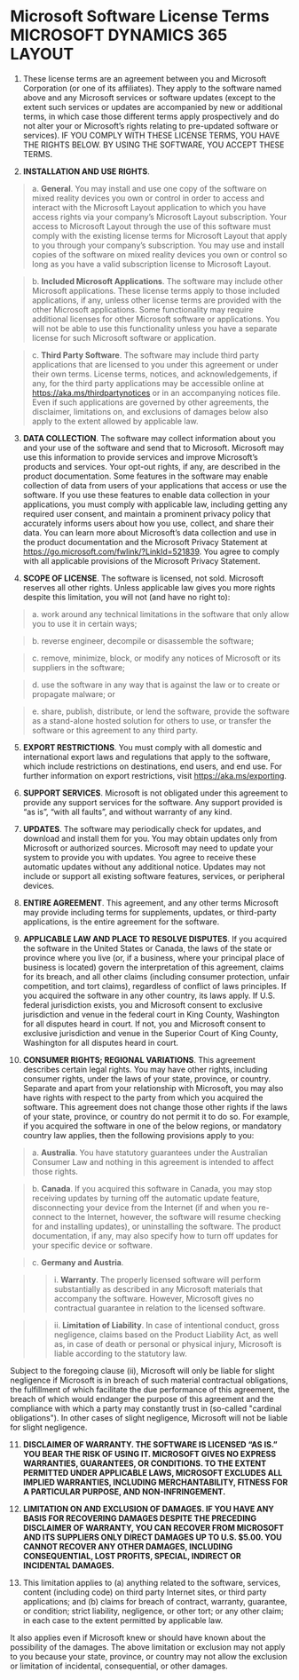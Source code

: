 Microsoft Software License Terms<br>MICROSOFT DYNAMICS 365 LAYOUT
=================================================================

1. These license terms are an agreement between you and Microsoft Corporation
(or one of its affiliates). They apply to the software named above and any
Microsoft services or software updates (except to the extent such services or
updates are accompanied by new or additional terms, in which case those
different terms apply prospectively and do not alter your or Microsoft’s rights
relating to pre-updated software or services). IF YOU COMPLY WITH THESE LICENSE
TERMS, YOU HAVE THE RIGHTS BELOW. BY USING THE SOFTWARE, YOU ACCEPT THESE TERMS.

2. **INSTALLATION AND USE RIGHTS**.

>   a. **General**. You may install and use one copy of the software on mixed
>   reality devices you own or control in order to access and interact with the
>   Microsoft Layout application to which you have access rights via your
>   company’s Microsoft Layout subscription. Your access to Microsoft Layout
>   through the use of this software must comply with the existing license terms
>   for Microsoft Layout that apply to you through your company’s subscription.
>   You may use and install copies of the software on mixed reality devices you
>   own or control so long as you have a valid subscription license to Microsoft
>   Layout.

>   b. **Included Microsoft Applications**. The software may include other
>   Microsoft applications. These license terms apply to those included
>   applications, if any, unless other license terms are provided with the other
>   Microsoft applications. Some functionality may require additional licenses
>   for other Microsoft software or applications. You will not be able to use
>   this functionality unless you have a separate license for such Microsoft
>   software or application.

>   c. **Third Party Software**. The software may include third party
>   applications that are licensed to you under this agreement or under their
>   own terms. License terms, notices, and acknowledgements, if any, for the
>   third party applications may be accessible online at
>   <https://aka.ms/thirdpartynotices> or in an accompanying notices file. Even
>   if such applications are governed by other agreements, the disclaimer,
>   limitations on, and exclusions of damages below also apply to the extent
>   allowed by applicable law.

3. **DATA COLLECTION**. The software may collect information about you and your
use of the software and send that to Microsoft. Microsoft may use this
information to provide services and improve Microsoft’s products and services.
Your opt-out rights, if any, are described in the product documentation. Some
features in the software may enable collection of data from users of your
applications that access or use the software. If you use these features to
enable data collection in your applications, you must comply with applicable
law, including getting any required user consent, and maintain a prominent
privacy policy that accurately informs users about how you use, collect, and
share their data. You can learn more about Microsoft’s data collection and use
in the product documentation and the Microsoft Privacy Statement at
<https://go.microsoft.com/fwlink/?LinkId=521839>. You agree to comply with all
applicable provisions of the Microsoft Privacy Statement.

4. **SCOPE OF LICENSE**. The software is licensed, not sold. Microsoft reserves
all other rights. Unless applicable law gives you more rights despite this
limitation, you will not (and have no right to):

>   a. work around any technical limitations in the software that only allow you
>   to use it in certain ways;

>   b. reverse engineer, decompile or disassemble the software;

>   c. remove, minimize, block, or modify any notices of Microsoft or its
>   suppliers in the software;

>   d. use the software in any way that is against the law or to create or
>   propagate malware; or

>   e. share, publish, distribute, or lend the software, provide the software as
>   a stand-alone hosted solution for others to use, or transfer the software or
>   this agreement to any third party.

5. **EXPORT RESTRICTIONS**. You must comply with all domestic and international
export laws and regulations that apply to the software, which include
restrictions on destinations, end users, and end use. For further information on
export restrictions, visit <https://aka.ms/exporting>.

6. **SUPPORT SERVICES**. Microsoft is not obligated under this agreement to
provide any support services for the software. Any support provided is “as is”,
“with all faults”, and without warranty of any kind.

7. **UPDATES**. The software may periodically check for updates, and download
and install them for you. You may obtain updates only from Microsoft or
authorized sources. Microsoft may need to update your system to provide you with
updates. You agree to receive these automatic updates without any additional
notice. Updates may not include or support all existing software features,
services, or peripheral devices.

8. **ENTIRE AGREEMENT**. This agreement, and any other terms Microsoft may
provide including terms for supplements, updates, or third-party applications,
is the entire agreement for the software.

9. **APPLICABLE LAW AND PLACE TO RESOLVE DISPUTES**. If you acquired the
software in the United States or Canada, the laws of the state or province where
you live (or, if a business, where your principal place of business is located)
govern the interpretation of this agreement, claims for its breach, and all
other claims (including consumer protection, unfair competition, and tort
claims), regardless of conflict of laws principles. If you acquired the software
in any other country, its laws apply. If U.S. federal jurisdiction exists, you
and Microsoft consent to exclusive jurisdiction and venue in the federal court
in King County, Washington for all disputes heard in court. If not, you and
Microsoft consent to exclusive jurisdiction and venue in the Superior Court of
King County, Washington for all disputes heard in court.

10. **CONSUMER RIGHTS; REGIONAL VARIATIONS**. This agreement describes certain
legal rights. You may have other rights, including consumer rights, under the
laws of your state, province, or country. Separate and apart from your
relationship with Microsoft, you may also have rights with respect to the party
from which you acquired the software. This agreement does not change those other
rights if the laws of your state, province, or country do not permit it to do
so. For example, if you acquired the software in one of the below regions, or
mandatory country law applies, then the following provisions apply to you:

>   a. **Australia**. You have statutory guarantees under the Australian
>   Consumer Law and nothing in this agreement is intended to affect those
>   rights.

>   b. **Canada**. If you acquired this software in Canada, you may stop
>   receiving updates by turning off the automatic update feature, disconnecting
>   your device from the Internet (if and when you re-connect to the Internet,
>   however, the software will resume checking for and installing updates), or
>   uninstalling the software. The product documentation, if any, may also
>   specify how to turn off updates for your specific device or software.

>   c. **Germany and Austria**.

>>   i. **Warranty**. The properly licensed software will perform substantially
>>   as described in any Microsoft materials that accompany the software.
>>   However, Microsoft gives no contractual guarantee in relation to the
>>   licensed software.

>>   ii. **Limitation of Liability**. In case of intentional conduct, gross
>>   negligence, claims based on the Product Liability Act, as well as, in case
>>   of death or personal or physical injury, Microsoft is liable according to
>>   the statutory law.

Subject to the foregoing clause (ii), Microsoft will only be liable for slight
negligence if Microsoft is in breach of such material contractual obligations,
the fulfillment of which facilitate the due performance of this agreement, the
breach of which would endanger the purpose of this agreement and the compliance
with which a party may constantly trust in (so-called "cardinal obligations").
In other cases of slight negligence, Microsoft will not be liable for slight
negligence.

11. **DISCLAIMER OF WARRANTY. THE SOFTWARE IS LICENSED “AS IS.” YOU BEAR THE
RISK OF USING IT. MICROSOFT GIVES NO EXPRESS WARRANTIES, GUARANTEES, OR
CONDITIONS. TO THE EXTENT PERMITTED UNDER APPLICABLE LAWS, MICROSOFT EXCLUDES
ALL IMPLIED WARRANTIES, INCLUDING MERCHANTABILITY, FITNESS FOR A PARTICULAR
PURPOSE, AND NON-INFRINGEMENT.**

12. **LIMITATION ON AND EXCLUSION OF DAMAGES. IF YOU HAVE ANY BASIS FOR
RECOVERING DAMAGES DESPITE THE PRECEDING DISCLAIMER OF WARRANTY, YOU CAN RECOVER
FROM MICROSOFT AND ITS SUPPLIERS ONLY DIRECT DAMAGES UP TO U.S. \$5.00. YOU
CANNOT RECOVER ANY OTHER DAMAGES, INCLUDING CONSEQUENTIAL, LOST PROFITS,
SPECIAL, INDIRECT OR INCIDENTAL DAMAGES.**

13. This limitation applies to (a) anything related to the software, services,
content (including code) on third party Internet sites, or third party
applications; and (b) claims for breach of contract, warranty, guarantee, or
condition; strict liability, negligence, or other tort; or any other claim; in
each case to the extent permitted by applicable law.

It also applies even if Microsoft knew or should have known about the
possibility of the damages. The above limitation or exclusion may not apply to
you because your state, province, or country may not allow the exclusion or
limitation of incidental, consequential, or other damages.
